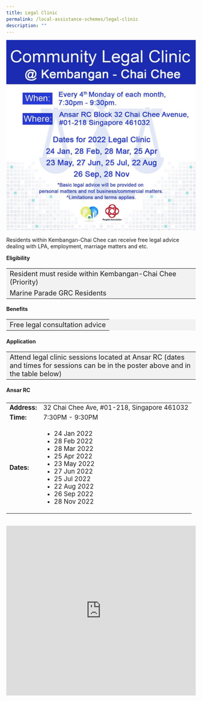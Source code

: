 ```yaml
---
title: Legal Clinic
permalink: /local-assistance-schemes/legal-clinic
description: ""
---
```

![](/images/Local%20Assistance%20Scheme/kcc_legal_clinic_05jan22.jpg)

Residents within Kembangan-Chai Chee can receive free legal advice dealing with LPA, employment, marriage matters and etc. 

<b>Eligibility</b>
<table style="font-size:130%; background-color:#f2f2f2">
<tbody>
	<tr><td>Resident must reside within Kembangan-Chai Chee (Priority)</td>
</tr>
<tr><td>Marine Parade GRC Residents</td></tr>
</tbody>
</table>
	
<b>Benefits</b>
<table style="font-size:130%; background-color:#f2f2f2">
<tbody>
	<tr><td>Free legal consultation advice</td></tr>
</tbody>
</table>

#### Application ####
<table style="font-size:130%; background-color:#f2f2f2">
<tbody>
	<tr><td>Attend legal clinic sessions located at Ansar RC (dates and times for sessions can be in the poster above and in the table below)</td></tr>
</tbody>
</table>

<b>Ansar RC</b>
<table style="font-size:120%; display:flex; padding-bottom:15px;">
<tbody>
<tr>
 <td><b>Address:</b></td><td>32 Chai Chee Ave, #01-218, Singapore 461032</td>
</tr>
<tr>
 <td><b>Time:</b> </td><td>7:30PM - 9:30PM</td>
</tr>
<tr>
	<td><b>Dates:</b></td>
	<td>
		<ul>
			<li>24 Jan 2022</li>
			<li>28 Feb 2022</li>
			<li>28 Mar 2022</li>
			<li>25 Apr 2022</li>
			<li>23 May 2022</li>
			<li>27 Jun 2022</li>
			<li>25 Jul 2022</li>
			<li>22 Aug 2022</li>
			<li>26 Sep 2022</li>
			<li>28 Nov 2022</li>
		</ul>
	</td>
	</tr>
</tbody>
</table>

<iframe loading="lazy" allowfullscreen="" style="border:0;" height="450" width="100%" src="https://www.google.com/maps/embed?pb=!1m18!1m12!1m3!1d3988.753557784425!2d103.92277891457262!3d1.3237229990345571!2m3!1f0!2f0!3f0!3m2!1i1024!2i768!4f13.1!3m3!1m2!1s0x31da22ad9df725df%3A0x1b51474efca0a386!2sAnsar%20RC!5e0!3m2!1sen!2ssg!4v1650523540337!5m2!1sen!2ssg"></iframe>